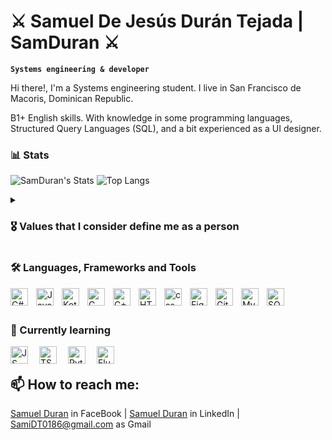 # ⚔️ Samuel De Jesús Durán Tejada  | SamDuran ⚔️
**`Systems engineering & developer`**

Hi there!, I'm a Systems engineering student. I live in San Francisco de Macoris, Dominican Republic. 

B1+ English skills.
With knowledge in some programming languages, Structured Query Languages (SQL), and a bit experienced as a UI designer. 

### 📊 Stats


![SamDuran's Stats](https://github-readme-stats.vercel.app/api?username=samduran&show_icons=true&theme=one_dark_pro)
![Top Langs](https://github-readme-stats.vercel.app/api/top-langs/?username=samduran&layout=compact&theme=one_dark_pro)

<details>
 <summary><h3>🎖️ Values that I consider define me as a person</h3></summary>
Responsible | Honest | Respectful | Cheerful | Reliable
</details>


###  🛠️ ️Languages, Frameworks and Tools

<img align="left" alt = "C#"     width="28px" style = "padding-right:10px;" src = "https://cdn.jsdelivr.net/gh/devicons/devicon/icons/csharp/csharp-original.svg"/>
<img align="left" alt = "Java"   width="28px" style = "padding-right:10px;" src = "https://cdn.jsdelivr.net/gh/devicons/devicon/icons/java/java-original.svg"/>
<img align="left" alt = "Kotlin" width="28px" style = "padding-right:10px;" src = "https://cdn.jsdelivr.net/gh/devicons/devicon/icons/kotlin/kotlin-original.svg"/>
<img align="left" alt = "C"      width="28px" style = "padding-right:10px;" src = "https://cdn.jsdelivr.net/gh/devicons/devicon/icons/c/c-original.svg"/>
<img align="left" alt = "C++"    width="28px" style = "padding-right:10px;" src = "https://cdn.jsdelivr.net/gh/devicons/devicon/icons/cplusplus/cplusplus-original.svg"/>
<img align="left" alt = "HTML"   width="28px" style = "padding-right:10px;" src = "https://cdn.jsdelivr.net/gh/devicons/devicon/icons/html5/html5-original.svg"/>
<img align="left" alt = "css"    width="28px" style = "padding-right:10px;" src = "https://cdn.jsdelivr.net/gh/devicons/devicon/icons/css3/css3-original.svg"/>
<img align="left" alt = "Figma"  width="28px" style = "padding-right:10px;" src = "https://cdn.jsdelivr.net/gh/devicons/devicon/icons/figma/figma-original.svg"/>
<img align="left" alt = "Git"    width="28px" style = "padding-right:10px;" src = "https://cdn.jsdelivr.net/gh/devicons/devicon/icons/git/git-original.svg"/>
<img align="left" alt = "MySql"  width="28px" style = "padding-right:10px;" src = "https://cdn.jsdelivr.net/gh/devicons/devicon/icons/mysql/mysql-original-wordmark.svg"/>
<img align="left" alt = "SQL"    width="28px" style = "padding-right:10px;" src="https://cdn.jsdelivr.net/gh/devicons/devicon/icons/microsoftsqlserver/microsoftsqlserver-plain.svg"/>


<br />
<br />


### 🌱 Currently learning

<img align="left" alt = "JS"     width="28px" style = "padding-right:15px;" src = "https://cdn.jsdelivr.net/gh/devicons/devicon/icons/javascript/javascript-original.svg"/>
<img align="left" alt = "TS"     width="28px" style = "padding-right:15px;" src = "https://cdn.jsdelivr.net/gh/devicons/devicon/icons/typescript/typescript-original.svg"/>
<img align="left" alt = "Python" width="28px" style = "padding-right:15px;" src = "https://cdn.jsdelivr.net/gh/devicons/devicon/icons/python/python-original-wordmark.svg"/>
<img align="left" alt = "Flutter"width="28px" style = "padding-right:15px;" src = "https://cdn.jsdelivr.net/gh/devicons/devicon/icons/flutter/flutter-original.svg"/>

<br />

## 📫 How to reach me:

[Samuel Duran](https://web.facebook.com/samueldurantejada) in FaceBook | [Samuel Duran](https://www.linkedin.com/in/samuel-durán-99b81527a/) in LinkedIn | SamiDT0186@gmail.com as Gmail

